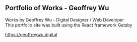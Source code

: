 ## Portfolio of Works - Geoffrey Wu

Works by Geoffrey Wu - Digital Designer / Web Developer<br>
This portfolio site was built using the React framework Gatsby

https://geoffreywu.digital
